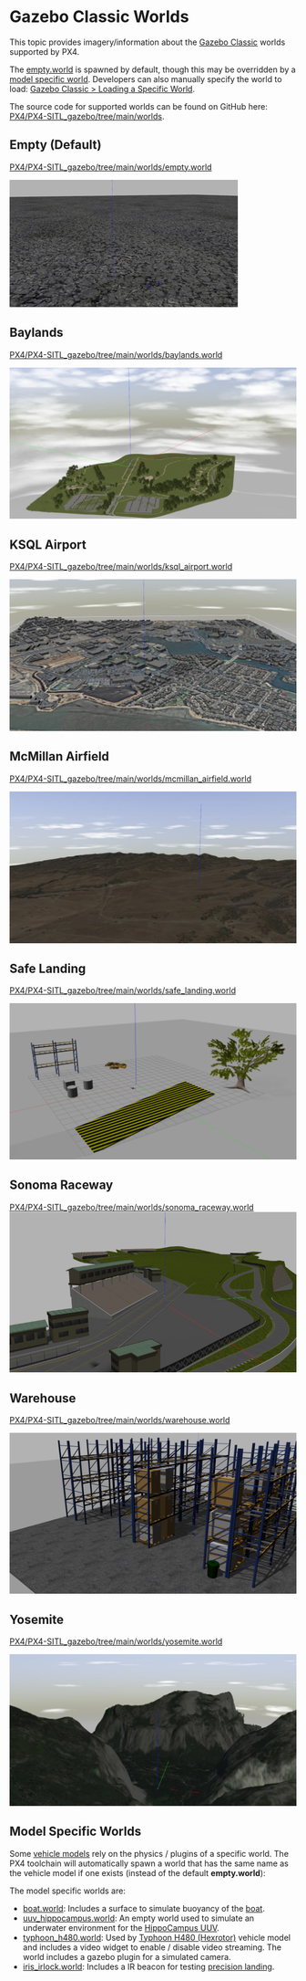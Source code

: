 # Gazebo Classic Worlds

This topic provides imagery/information about the [Gazebo Classic](../sim_gazebo_classic/README.md) worlds supported by PX4.

The [empty.world](#empty_world) is spawned by default, though this may be overridden by a [model specific world](#model_specific_worlds).
Developers can also manually specify the world to load: [Gazebo Classic > Loading a Specific World](../sim_gazebo_classic/README.md#set_world).

The source code for supported worlds can be found on GitHub here: [PX4/PX4-SITL_gazebo/tree/main/worlds](https://github.com/PX4/PX4-SITL_gazebo/tree/main/worlds).

<a id="empty_world"></a>
## Empty (Default)

[PX4/PX4-SITL_gazebo/tree/main/worlds/empty.world](https://github.com/PX4/PX4-SITL_gazebo/blob/main/worlds/empty.world)

![empty](../../assets/simulation/gazebo_classic/worlds/empty.png)

## Baylands

[PX4/PX4-SITL_gazebo/tree/main/worlds/baylands.world](https://github.com/PX4/PX4-SITL_gazebo/blob/main/worlds/baylands.world)

![Baylands World](../../assets/simulation/gazebo_classic/worlds/baylands.jpg)

## KSQL Airport

[PX4/PX4-SITL_gazebo/tree/main/worlds/ksql_airport.world](https://github.com/PX4/PX4-SITL_gazebo/blob/main/worlds/ksql_airport.world)

![KSQL Airport World](../../assets/simulation/gazebo_classic/worlds/ksql_airport.jpg)

## McMillan Airfield

[PX4/PX4-SITL_gazebo/tree/main/worlds/mcmillan_airfield.world](https://github.com/PX4/PX4-SITL_gazebo/blob/main/worlds/mcmillan_airfield.world)

![McMillan Airfield World](../../assets/simulation/gazebo_classic/worlds/mcmillan_airfield.jpg)

## Safe Landing

[PX4/PX4-SITL_gazebo/tree/main/worlds/safe_landing.world](https://github.com/PX4/PX4-SITL_gazebo/blob/main/worlds/safe_landing.world)

![Safe Landing World](../../assets/simulation/gazebo_classic/worlds/safe_landing.png)

## Sonoma Raceway

[PX4/PX4-SITL_gazebo/tree/main/worlds/sonoma_raceway.world](https://github.com/PX4/PX4-SITL_gazebo/blob/main/worlds/sonoma_raceway.world)
![Sonoma_Raceway](../../assets/simulation/gazebo_classic/worlds/sonoma_raceway.png)

## Warehouse

[PX4/PX4-SITL_gazebo/tree/main/worlds/warehouse.world](https://github.com/PX4/PX4-SITL_gazebo/blob/main/worlds/warehouse.world)

![Warehouse](../../assets/simulation/gazebo_classic/worlds/warehouse.png)

## Yosemite

[PX4/PX4-SITL_gazebo/tree/main/worlds/yosemite.world](https://github.com/PX4/PX4-SITL_gazebo/blob/main/worlds/yosemite.world)

![Yosemite](../../assets/simulation/gazebo_classic/worlds/yosemite.jpg)

<a id="model_specific_worlds"></a>
## Model Specific Worlds

Some [vehicle models](../sim_gazebo_classic/gazebo_vehicles.md) rely on the physics / plugins of a specific world.
The PX4 toolchain will automatically spawn a world that has the same name as the vehicle model if one exists (instead of the default **empty.world**):

The model specific worlds are:
- [boat.world](https://github.com/PX4/PX4-SITL_gazebo/blob/main/worlds/boat.world): Includes a surface to simulate buoyancy of the [boat](../sim_gazebo_classic/gazebo_vehicles.md#usv).
- [uuv_hippocampus.world](https://github.com/PX4/PX4-SITL_gazebo/blob/main/worlds/uuv_hippocampus.world): An empty world used to simulate an underwater environment for the [HippoCampus UUV](../sim_gazebo_classic/gazebo_vehicles.md#uuv).
- [typhoon_h480.world](https://github.com/PX4/PX4-SITL_gazebo/blob/main/worlds/typhoon_h480.world): Used by [Typhoon H480 (Hexrotor)](../sim_gazebo_classic/gazebo_vehicles.md#typhoon_h480) vehicle model and includes a video widget to enable / disable video streaming.
  The world includes a gazebo plugin for a simulated camera.
- [iris_irlock.world](https://github.com/PX4/PX4-SITL_gazebo/blob/main/worlds/iris_irlock.world): Includes a IR beacon for testing [precision landing](../advanced_features/precland.md).
